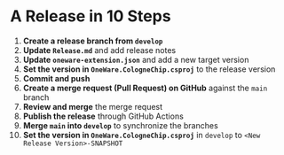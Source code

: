 # A Release in 10 Steps
1. **Create a release branch from `develop`**
2. **Update `Release.md`** and add release notes
3. **Update `oneware-extension.json`** and add a new target version
4. **Set the version in `OneWare.CologneChip.csproj`** to the release version
5. **Commit and push**
6. **Create a merge request (Pull Request) on GitHub** against the `main` branch
7. **Review and merge** the merge request
8. **Publish the release** through GitHub Actions
9. **Merge `main` into `develop`** to synchronize the branches
10. **Set the version in `OneWare.CologneChip.csproj`** in `develop` to `<New Release Version>-SNAPSHOT`

